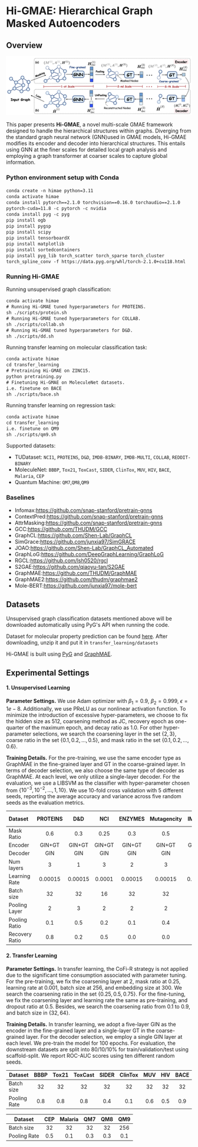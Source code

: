# Hi-GMAE: Hierarchical Graph Masked Autoencoders

## Overview

![image](./imgs/image.png)

This paper presents **Hi-GMAE**, a novel multi-scale GMAE framework designed to handle the hierarchical structures within graphs.  Diverging from the standard graph neural network (GNN)used in GMAE models, Hi-GMAE modifies its encoder and decoder into hierarchical structures. This entails using GNN at the finer scales for detailed local graph analysis and employing a graph transformer at coarser scales to capture global information. 
### Python environment setup with Conda

```
conda create -n himae python=3.11
conda activate himae
conda install pytorch==2.1.0 torchvision==0.16.0 torchaudio==2.1.0 pytorch-cuda=11.8 -c pytorch -c nvidia
conda install pyg -c pyg
pip install ogb
pip install pygsp
pip install scipy
pip install tensorboardX
pip install matplotlib
pip install sortedcontainers
pip install pyg_lib torch_scatter torch_sparse torch_cluster torch_spline_conv -f https://data.pyg.org/whl/torch-2.1.0+cu118.html
```

### Running Hi-GMAE

Running unsupervised graph classification:

```
conda activate himae
# Running Hi-GMAE tuned hyperparameters for PROTEINS.
sh ./scripts/protein.sh 
# Running Hi-GMAE tuned hyperparameters for COLLAB.
sh ./scripts/collab.sh 
# Running Hi-GMAE tuned hyperparameters for D&D.
sh ./scripts/dd.sh 
```
Running transfer learning on molecular classification task:

```
conda activate himae
cd transfer_learning
# Pretraining Hi-GMAE on ZINC15.
python pretraining.py
# Finetuning Hi-GMAE on MoleculeNet datasets.
i.e. finetune on BACE
sh ./scripts/bace.sh
```

Running transfer learning on regression task:

```
conda activate himae
cd transfer_learning
i.e. finetune on QM9
sh ./scripts/qm9.sh
```

Supported datasets:

- TUDataset: `NCI1`, `PROTEINS`, `D&D`, `IMDB-BINARY`, `IMDB-MULTI`, `COLLAB`, `REDDIT-BINARY`
- MoleculeNet: `BBBP`, `Tox21`, `ToxCast`, `SIDER`, `ClinTox`, `MUV`, `HIV`, `BACE`, `Malaria`, `CEP` 
- Quantum Machine: `QM7`,`QM8`,`QM9` 

### Baselines

- Infomax:https://github.com/snap-stanford/pretrain-gnns
- ContextPred:https://github.com/snap-stanford/pretrain-gnns                                            
- AttrMasking:https://github.com/snap-stanford/pretrain-gnns
- GCC:https://github.com/THUDM/GCC
- GraphCL:https://github.com/Shen-Lab/GraphCL
- SimGrace:https://github.com/junxia97/SimGRACE
- JOAO:https://github.com/Shen-Lab/GraphCL_Automated  
- GraphLoG:https://github.com/DeepGraphLearning/GraphLoG
- RGCL:https://github.com/lsh0520/rgcl
- S2GAE:https://github.com/qiaoyu-tan/S2GAE
- GraphMAE:https://github.com/THUDM/GraphMAE
- GraphMAE2:https://github.com/thudm/graphmae2
- Mole-BERT:https://github.com/junxia97/mole-bert
## Datasets

Unsupervised graph classification datasets mentioned above will be downloaded automatically using PyG's API when running the code. 

Dataset for molecular property prediction can be found [here](https://snap.stanford.edu/gnn-pretrain/data/chem_dataset.zip). After downloading, unzip it and put it in `transfer_learning/datasets`

Hi-GMAE is built using [PyG](https://www.pyg.org/) and [GraphMAE](https://github.com/THUDM/GraphMAE/tree/main). 

## Experimental Settings

#### 1. Unsupervised Learning

**Parameter Settings.**  We use Adam optimizer with $\beta_1 = 0.9$, $\beta_2 = 0.999$, $\epsilon = 1e-8$. Additionally, we use PReLU as our nonlinear activation function. To minimize the introduction of excessive hyper-parameters, we choose to fix the hidden size as 512, coarsening method as JC, recovery epoch as one-quarter of the maximum epoch, and decay ratio as 1.0. For other hyper-parameter selections, we search the coarsening layer in the set $\{2, 3\}$, coarse ratio in the set $\{0.1, 0.2,..., 0.5\}$, and mask ratio in the set $\{0.1, 0.2,..., 0.6\}$.

**Training Details.**   For the pre-training, we use the same encoder type as GraphMAE in the fine-grained layer and GT in the coarse-grained layer. In terms of decoder selection, we also choose the same type of decoder as GraphMAE. At each level, we only utilize a single-layer decoder. For the evaluation, we use a LIBSVM as the classifier with hyper-parameter chosen from \{$10^{-3}, 10^{-2}, ..., 1, 10$​\}. We use 10-fold cross validation with 5 different seeds, reporting the average accuracy and variance across five random seeds as the evaluation metrics.

| Dataset        | PROTEINS |   D&D   |  NCI   | ENZYMES | Mutagencity | IMDB-B  | IMDB-M  | COLLAB  | RDT-B  |
| :------------- | :------: | :-----: | :----: | :-----: | :---------: | :-----: | :-----: | :-----: | :----: |
| Mask Ratio     |   0.6    |   0.3   |  0.25  |   0.3   |     0.5     |   0.3   |   0.3   |   0.5   |  0.6   |
| Encoder        |  GIN+GT  | GIN+GT  | GIN+GT | GIN+GT  |   GIN+GT    | GIN+GT  | GIN+GT  | GIN+GT  | GCN+GT |
| Decoder        |   GIN    |   GIN   |  GIN   |   GIN   |     GIN     |   GIN   |   GIN   |   GIN   |  GCN   |
| Num layers     |    3     |    1    |   3    |    2    |      3      |    1    |    1    |    1    |   2    |
| Learning Rate  | 0.00015  | 0.00015 | 0.0001 | 0.00015 |   0.00015   | 0.00015 | 0.00015 | 0.00015 | 0.006  |
| Batch size     |    32    |   32    |   16   |   32    |     32      |   32    |   32    |   32    |   8    |
| Pooling Layer  |    2     |    3    |   2    |    2    |      2      |    2    |    3    |    2    |   3    |
| Pooling Ratio  |   0.1    |   0.5   |  0.2   |   0.1   |     0.4     |   0.3   |  0.25   |   0.4   |  0.2   |
| Recovery Ratio |   0.8    |   0.2   |  0.5   |   0.0   |     0.0     |   0.0   |   0.0   |   0.0   |  0.7   |

#### 2. Transfer Learning

**Parameter Settings.**  In transfer learning, the CoFi-R strategy is not applied due to the significant time consumption associated with parameter tuning. For the pre-training, we fix the coarsening layer at 2, mask ratio at 0.25, learning rate at 0.001, batch size at 256, and embedding size at 300. We search the coarsening ratio in the set $\{0.25, 0.5, 0.75\}$. For the fine-tuning, we fix the coarsening layer and learning rate the same as pre-training, and dropout ratio at 0.5. Besides, we search the coarsening ratio from 0.1 to 0.9, and batch size in $\{32, 64\}$. 

**Training Details.**  In transfer learning, we adopt a five-layer GIN as the encoder in the fine-grained layer and a single-layer GT in the coarse-grained layer. For the decoder selection, we employ a single GIN layer at each level. We pre-train the model for 100 epochs. For evaluation, the downstream datasets are split into 80/10/10% for train/validation/test using scaffold-split. We report ROC-AUC scores using ten different random seeds.

| Dataset      | BBBP | Tox21 | ToxCast | SIDER | ClinTox | MUV  | HIV  | BACE |
| ------------ | :--: | :---: | :-----: | :---: | :-----: | :--: | :--: | :--: |
| Batch size   |  32  |  32   |   32    |  32   |   32    |  32  |  32  |  32  |
| Pooling Rate | 0.8  |  0.8  |   0.8   |  0.4  |   0.1   | 0.6  | 0.5  | 0.9  |

| Dataset      | CEP  | Malaria | QM7  | QM8  | QM9  |
| ------------ | :--: | :-----: | :--: | :--: | :--: |
| Batch size   |  32  |   32    |  32  |  32  | 256  |
| Pooling Rate | 0.5  |   0.1   | 0.3  | 0.3  | 0.1  |

